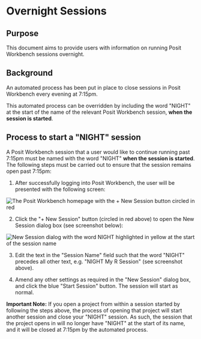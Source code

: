# Overnight Sessions

## Purpose

This document aims to provide users with information on running Posit Workbench sessions overnight.

## Background

An automated process has been put in place to close sessions in Posit Workbench every evening at 7:15pm.

This automated process can be overridden by including the word "NIGHT" at the start of the name of the relevant Posit Workbench session, **when the session is started**.

## Process to start a "NIGHT" session

A Posit Workbench session that a user would like to continue running past 7:15pm must be named with the word "NIGHT" **when the session is started**. The following steps must be carried out to ensure that the session remains open past 7:15pm:

1. After successfully logging into Posit Workbench, the user will be presented with the following screen:

![The Posit Workbench homepage with the + New Session button circled in red](https://user-images.githubusercontent.com/45657289/199207826-9fb88d1c-88e6-4418-9cec-1ec8a0f02875.png)

2. Click the "+ New Session" button (circled in red above) to open the New Session dialog box (see screenshot below):

![New Session dialog with the word NIGHT highlighted in yellow at the start of the session name](https://github.com/Public-Health-Scotland/technical-docs/assets/45657289/62a2a8ff-2df5-4832-8c4f-681eb028e713)

3. Edit the text in the "Session Name" field such that the word "NIGHT" precedes all other text, e.g. "NIGHT My R Session" (see screenshot above).

4. Amend any other settings as required in the "New Session" dialog box, and click the blue "Start Session" button.  The session will start as normal.

**Important Note:** If you open a project from within a session started by following the steps above, the process of opening that project will start another session and close your "NIGHT" session.  As such, the session that the project opens in will no longer have "NIGHT" at the start of its name, and it will be closed at 7:15pm by the automated process.

